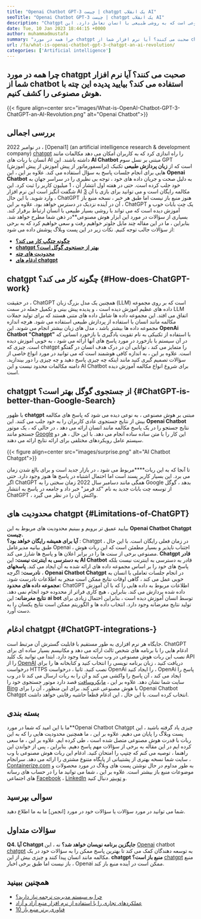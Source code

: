 ```yaml
---
title: "Openai Chatbot GPT-3 چیست | chatgpt یک انقلاب AI" 
seoTitle: "Openai Chatbot GPT-3 چیست | chatgpt یک انقلاب AI" 
description: "Chatgpt یک چت بابات دارای هوش مصنوعی است که به روشی طبیعی با انسان تعامل دارد. این chatbot OpenAi بر اساس مدل AI پردازش زبان به نام GPT-3 ساخته شده است." 
date: Tue, 10 Jan 2023 18:44:15 +0000
author: muhammadmustafa
summary: "چرا همه در مورد chatgpt صحبت می کنند؟ آیا نرم افزار شما از chatbot استفاده می کند؟ بیایید پدیده این چته با هوش مصنوعی را کشف کنیم." 
url: /fa/what-is-openai-chatbot-gpt-3-chatgpt-an-ai-revolution/
categories: ['Artificial intelligence']
---
```


## چرا همه در مورد chatgpt صحبت می کنند؟ آیا نرم افزار شما از chatbot استفاده می کند؟ بیایید پدیده این چته با هوش مصنوعی را کشف کنیم.

{{< figure align=center src="images/What-is-OpenAI-Chatbot-GPT-3-ChatGPT-an-AI-Revolution.png" alt="Openai Chatbot">}}


## بررسی اجمالی

در نوامبر 2022 ، [Openai1] (an artificial intelligence research & development company) [chatgpt][2] را راه اندازی کرد که به کاربران امکان می دهد مکالمات مانند انسان با ربات های AI داشته باشند. این  **AI Chatbot** مبتنی بر نسل سوم GPT (ترانسفورماتور از پیش آموزش از پیش آموزش) است که از  **زبان پردازش طبیعی**  تکنیک هایی برای انجام جلسات پاسخ به سؤال استفاده می کند. علاوه بر این ، این **Openai Chatbot**  به دلیل صحت و جریان داده های خود ، توجه بی نظیری را در سراسر جهان به خود جلب کرده است. حتی در هفته اول انتشار آن ، 1 میلیون کاربر را ثبت کرد. این شگفت انگیز است
این نرم افزار AI مکالمه رایگان است و می توانید برای بازی با آن [3] وارد شوید. با این حال ، ChatGPT هنوز منبع باز نیست اما طبق هر خبر ، نسخه منبع باز آن در آینده نزدیک در دسترس خواهد بود. علاوه بر این ، ChatGPT یک چت بابات خوب و آموزش دیده است که می تواند با روشی بسیار طبیعی با انسان ارتباط برقرار کند. بسیاری از سؤالات در مورد این ابزار هوش مصنوعی**در ذهن شما مطرح خواهد شد. بنابراین ، ما در این مقاله چند مایل جلوتر خواهیم رفت و سعی خواهیم کرد که به برخی از سؤالات جالب توجه کنیم.
نکات زیر در این پست وبلاگ پوشش داده می شود:
*  **[چگونه چتگپ کار می کند؟][4]**  
*  **[chatgpt بهتر از جستجوی گوگل است؟][5]**  
*  **[محدودیت های چته][6]**  
*  **[ادغام های chatgpt][7]**  

## chatgpt چگونه کار می کند؟ {#How-does-ChatGPT-work}

در حقیقت ، ChatGPT همچنین یک مدل بزرگ زبان (LLM) است که بر روی مجموعه داده های عظیم آموزش دیده است ، و پدیده پیش بینی و تکمیل جمله در سمت LLM اتفاق می افتد. این مجموعه داده ها شامل داده های متنی هستند که برای تولید جملات مکالمه مانند انسان با استفاده از پردازش طبیعی استفاده می شود. هرچه اندازه مجموعه داده ها بیشتر باشد ، مدل های زبان بیشتر انجام می شوند.
این  **OpenAi Chatbot "Chatgpt"**  با استفاده از تکنیکی به نام تقویت یادگیری با بازخورد انسانی که در آن سیستم با بازخورد در مورد پاسخ های آنها ارائه می شود ، به خوبی آموزش دیده است. چیزی که chatgpt را متمایز می کند ، توانایی آن در درک هدف انسان در گفتگو است. علاوه بر این ، به اندازه کافی هوشمند است که می توانید در مورد انواع خاصی از سؤالات تصمیم گیری کنید مانند اینکه چه چیزی پاسخ دهید و چه چیزی را دور بیندازید. دامنه مکالمات محدود نیست و این AI Chatbot برای شروع انواع مکالمه آموزش دیده است.

## chatgpt از جستجوی گوگل بهتر است؟ {#ChatGPT-is-better-than-Google-Search}

با ظهور  **chatgpt** مبتنی بر هوش مصنوعی ، به نوعی دیده می شود که پاسخ های مکالمه بیش از نتایج جستجوی عادی کاربران را به خود جلب می کنند. این **Openai Chatbot**  نتایج جستجو را در یک پاسخ مکالمه مانند انسان ارائه می دهد ، در حالی که ، یک موتور جستجو مانند [Google][8] این کار را با متن ساده ساده انجام می دهد. با این حال ، هر دو سیستم عامل رویکردهای مختلفی برای ارائه نتایج ارائه می دهند.

{{< figure align=center src="images/surprise.png" alt="AI Chatbot Chatgpt">}}

تا آنجا که به این ربات****مربوط می شود ، در بازار جدید است و برای بالغ شدن زمان می برد. این بسیار کاربر پسند است اما احتمال اشتباه در پاسخ ها هنوز وجود دارد. حتی اگر ChatGPT همگی مانند دسامبر سال 2022 زمان سختی را به Google بدهد ، گوگل از توسعه چت بابات جدید به نام "کد قرمز" خبر داد و جامعه در پاسخ به انتشار ChatGPT ، واکنش آن را در نظر می گیرد.

## محدودیت های chatgpt {#Limitations-of-ChatGPT}

بیایید عمیق تر برویم و ببینیم محدودیت های مربوط به این  **Openai Chatbot Chatgpt چیست.**  
 **آیا برای همیشه رایگان خواهد بود؟** : Chatgpt در زمان فعلی رایگان است. با این حال ، طبق بیانیه مدیرعامل Openai ، اجتناب ناپذیر و بسیار مطمئن است که این ربات هوش مصنوعی برخی از سنت ها را در برابر اعلان ها و پاسخ ها شارژ می کند.
 **Chatgpt قادر به دسترسی به اینترنت نیست:**  این **AI Chatbot** قادر به دسترسی به اینترنت نیست بلکه پاسخ های خود را بر اساس مجموعه داده های ارائه شده به آن ایجاد می کند.
 **پاسخهای نادرست:**  اگرچه ، **Openai Chatbot Chatgpt** در انجام جلسات تعاملی با انسان به خوبی عمل می کند ، گاهی اوقات نتایج ممکن است منجر به اطلاعات نادرست شود.
 **مجموعه داده های محدود:**  ChatGPT اطلاعات مربوط به داده هایی را که با آن آموزش داده شده پردازش می کند. بنابراین ، هیچ کاری فراتر از محدوده خود انجام نمی دهد.
 **نتایج مغرضانه:**  این **ai bot** توسط انسان آموزش دیده است ، بنابراین احتمال زیادی برای تولید نتایج مغرضانه وجود دارد. انتخاب داده ها و الگوریتم ممکن است نتایج یکسان را به دست آورد.

## ادغام chatgpt  {#ChatGPT-integrations-}

جایگاه هر نرم افزاری به طور مستقیم با قابلیت گسترش آن مرتبط است. ChatGPT ادغام هایی را با برنامه های شخص ثالث ارائه می دهد و مکانیسم بسیار ساده ای برای نصب این ربات هوش مصنوعی در وب سایت شما وجود دارد. ابتدا می توانید یک کلید API را از [OpenAI][1] دریافت کنید ، زبان برنامه نویسی را انتخاب کنید و کتابخانه ها را برای درخواست HTTPS نصب کنید. ثانیا ، درخواست OpenAi را ایجاد کنید ، OpenAi پاسخ را ایجاد می کند ، آن پاسخ را واکشی می کند و آن را به ربات ارسال می کند تا در وب سایت شما نشان دهد.
علاوه بر این ، [مایکروسافت][9] قصد دارد موتور جستجوی خود را [Bing][10] با هوش مصنوعی غنی کند. برای این منظور ، آن را برای Openai Chatbot Chatgpt انتخاب کرده است. با این حال ، این ادغام قطعاً حاشیه رقابتی خواهد داشت.

## بسته بندی
ما با این امید که شما در مورد**Openai Chatbot Chatgpt چیزی یاد گرفته باشید ، این پست وبلاگ را پایان می دهیم. علاوه بر این ، ما همچنین محدودیت هایی را که به این ربات با قدرت هوش مصنوعی متصل شده است ، طی کرده ایم. علاوه بر این ، ما سعی کرده ایم در این مقاله به برخی از سؤالات مهم پاسخ دهیم. بنابراین ، پس از خواندن این راهنما ، توصیه می کنم که چتپپ را امتحان کنید. ادغام این ربات هوش مصنوعی با وب سایت شما نسخه بهتری از پشتیبانی از پایگاه متنوع مشتری را ارائه می دهد.
سرانجام ، [Containerize.com][11] به طور مداوم در حال نوشتن پست های وبلاگ در مورد محصولات و موضوعات منبع باز بیشتر است. علاوه بر این ، شما می توانید ما را در حساب های رسانه های اجتماعی [Facebook][12] ، [LinkedIn][13] و [توییتر][14] دنبال کنید.

## سوالی بپرسید
شما می توانید در مورد سؤالات یا سؤالات خود در مورد [انجمن] ما به ما اطلاع دهید.

## سؤالات متداول
 **Q4. آیا Chatgpt جایگزین برنامه نویسان خواهد شد؟** 
نه ، این [Openai][1] chatbot [chatgpt][2] به توسعه دهندگان کمک می کند تا بهترین پاسخ ممکن را به سؤالات خود در یک مکالمه مانند انسان پیدا کنند و چیزی بیش از این.
 **chatgpt منبع باز است؟** 
[chatgpt][2] منبع باز نیست اما طبق برخی اخبار ، Openai ممکن است در آینده منبع باز کند.

## همچنین ببینید
  * [چرا به سیستم مدیریت ترجمه نیاز دارید؟][16]
  * [عملکردهای تجاری را با استفاده از نرم افزار منبع آزاد و آزاد][17]
  * [10 فناوری برتر منبع باز][18]



 [1]: https://openai.com/
 [2]: https://chat.openai.com/chat
 [3]: https://chat.openai.com/
 [4]: #How-does-ChatGPT-work
 [5]: #ChatGPT-is-better-than-Google-Search
 [6]: #Limitations-of-ChatGPT
 [7]: #ChatGPT-integrations-
 [8]: https://www.google.com/
 [9]: https://www.microsoft.com/en-pk
 [10]: https://www.bing.com/
 [11]: https://www.containerize.com/
 [12]: https://web.facebook.com/containerize
 [13]: https://www.linkedin.com/company/containerize/
 [14]: https://twitter.com/containerize_co
 [15]: https://forum.containerize.com/
 [16]: https://blog.containerize.com/software-development/why-do-you-need-a-translation-management-system/
 [17]: https://blog.containerize.com/blogging/automate-business-operations-using-open-source-software/
 [18]: https://blog.containerize.com/backup-and-sync-software/top-10-open-source-trending-technologies-of-2022/

